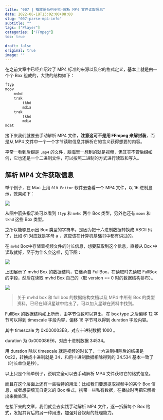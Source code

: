 ```yaml
---
title: "007 | 播放器系列专栏-解析 MP4 文件读取信息"
date: 2022-06-18T13:02:00+08:00
slug: "007-parse-mp4-info"
subtitle: ""
tags: ["Player"]
categories: ["FFmpeg"]
toc: true
 
draft: false
original: true
image: ""
---
```


在之前文章中已经介绍过了 MP4 标准的来源以及它的格式定义，基本上就是由一个个 Box 组成的，大致的结构如下：

```cpp
ftyp
moov
    mvhd
    trak
        tkhd
        mdia
    trak
        tkhd
        mdia
mdat
```

接下来我们就要去手动解析 MP4 文件，**注意这可不是用 FFmpeg 来解封装**，而是从 MP4 文件中一个一个字节读取信息并解析它的含义获得想要的内容。

<!--more-->

平常一看到后缀是 `.mp4` 的文件，脑海里一想到的就是视频，但其实不管后缀如何，它也还是一个二进制文件，可以按照二进制的方式进行读取和写入。

## 解析 MP4 文件获取信息

举个例子，在 Mac 上用 `010 Editor` 软件去查看一个 MP4 文件，以 16 进制显示，效果如下：

![](https://image.glumes.com/blog_image/mp4-010-editor111.png)

从图中箭头指示处可以看到 `ftyp` 和 `mvhd` 两个 Box 类型，另外也还有 `moov` 和 `tkhd` 这些 Box 类型。

之所以能够显示出 Box 类型的字符串，是因为把十六进制数据转换成 ASCII 码了，比如 61 对应就是字母 a ，这应该在计算机基础书中都有讲过的。

在 `mvhd` Box中存储着视频文件的时长信息，想要获取到这个信息，直接从 Box 中读取就好，至于为什么会这样，见下图：

![](https://image.glumes.com/blog_image/20220612231019.png)

上图展示了 mvhd Box 的数据结构，它继承自 FullBox，在读取时先读取 FullBox 的字段，然后在读取 mvhd Box 自己的（取 version == 0 时的数据结构排布）。

![](https://image.glumes.com/blog_image/20220613191456.png)

> 关于 mvhd box 和 full box 的数据结构文档以及 MP4 中所有 Box 的类型资料，已经在知识星球中给出了，可以加入星球在资料中找到。

FullBox 的数据结构如上所示，由字节位数可以算出，在 box type 之后偏移 12 字节可以得到 timescale 字段内容，偏移 16 字节可以得到 duration 字段内容。

其中 timescale 为 0x000003E8，对应十进制数据 1000 。

duration 为 0x000086E6，对应十进制数据 34534。

用 duration 除以 timescale 就是视频的时长了，十六进制相除后的结果是 0x22，转换成十进制就是 34，和用十进制数据相除得到的 34.534 基本一致了（时长单位是秒）。

以上只是个简单例子，说明完全可以去手动解析 MP4 文件获取它的格式信息。

而且在这个层面上还有一些独特的用法：比如我们要想提取视频中的某个 Box 信息，或者想要填充自定义的 Box 格式，携带一些私有数据，在播放时再把它解析出来做处理。


在接下来的文章，我们就会去实践手动解析 MP4 文件，逐一拆解每个 Box 格式，发掘其背后的另一种用法，加强对音视频的处理能力。
